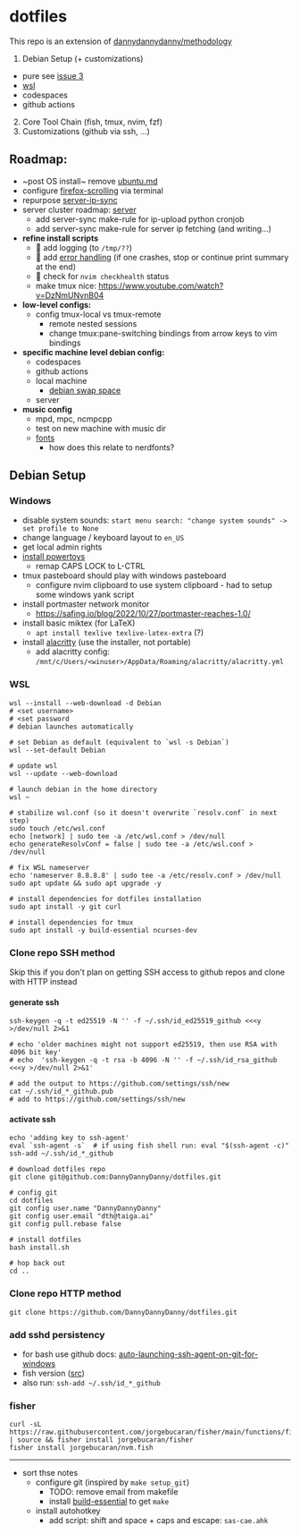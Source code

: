 # dotfiles

This repo is an extension of [dannydannydanny/methodology](https://github.com/DannyDannyDanny/methodology/)

1. Debian Setup (+ customizations)
  * pure see [issue 3]([url](https://github.com/DannyDannyDanny/dotfiles/issues/3))
  * [wsl](#wsl)
  * codespaces
  * github actions
2. Core Tool Chain (fish, tmux, nvim, fzf)
3. Customizations (github via ssh, ...)

## Roadmap:

* ~post OS install~ remove [ubuntu.md](ubuntu.md)
* configure [firefox-scrolling](firefox-scrolling.md) via terminal
* repurpose [server-ip-sync](server-ip-sync.md)
* server cluster roadmap: [server](server.md)
  * add server-sync make-rule for ip-upload python cronjob
  * add server-sync make-rule for server ip fetching (and writing...)
* **refine install scripts**
  * :memo: add logging (to `/tmp/??`)
  * :goal_net: add [error handling](https://tecadmin.net/bash-error-detection-and-handling-tips-and-tricks/)
    (if one crashes, stop or continue print summary at the end)
  * :art: check for `nvim checkhealth` status
  * make tmux nice: https://www.youtube.com/watch?v=DzNmUNvnB04
* **low-level configs:**
  * config tmux-local vs tmux-remote
    * remote nested sessions
    * change tmux:pane-switching bindings from arrow keys to vim bindings
* **specific machine level debian config:**
  * codespaces
  * github actions
  * local machine
    * [debian swap space](https://www.digitalocean.com/community/tutorials/how-to-add-swap-space-on-debian-11)
  * server
* **music config**
  * mpd, mpc, ncmpcpp
  * test on new machine with music dir
  * [fonts](https://www.programmingfonts.org/)
    * how does this relate to nerdfonts?

## Debian Setup

### Windows

* disable system sounds: `start menu search: "change system sounds" -> set profile to None`
* change language / keyboard layout to `en_US`
* get local admin rights
* [install powertoys](https://docs.microsoft.com/en-us/windows/powertoys/install#install-with-windows-executable-file-via-github)
  * remap CAPS LOCK to L-CTRL
* tmux pasteboard should play with windows pasteboard
  * configure nvim clipboard to use system clipboard - had to setup some windows yank script
* install portmaster network monitor
  * https://safing.io/blog/2022/10/27/portmaster-reaches-1.0/
* install basic miktex (for LaTeX)
  * `apt install texlive texlive-latex-extra` (?)
* install [alacritty](https://alacritty.org/) (use the installer, not portable)
  * add alacritty config: `/mnt/c/Users/<winuser>/AppData/Roaming/alacritty/alacritty.yml`

### WSL

```
wsl --install --web-download -d Debian
# <set username>
# <set password
# debian launches automatically

# set Debian as default (equivalent to `wsl -s Debian`)
wsl --set-default Debian

# update wsl
wsl --update --web-download

# launch debian in the home directory
wsl ~

# stabilize wsl.conf (so it doesn't overwrite `resolv.conf` in next step)
sudo touch /etc/wsl.conf
echo [network] | sudo tee -a /etc/wsl.conf > /dev/null
echo generateResolvConf = false | sudo tee -a /etc/wsl.conf > /dev/null

# fix WSL nameserver
echo 'nameserver 8.8.8.8' | sudo tee -a /etc/resolv.conf > /dev/null
sudo apt update && sudo apt upgrade -y

# install dependencies for dotfiles installation
sudo apt install -y git curl

# install dependencies for tmux
sudo apt install -y build-essential ncurses-dev
```

### Clone repo SSH method
Skip this if you don't plan on getting SSH access to github repos and clone with HTTP instead
#### generate ssh
```
ssh-keygen -q -t ed25519 -N '' -f ~/.ssh/id_ed25519_github <<<y >/dev/null 2>&1

# echo 'older machines might not support ed25519, then use RSA with 4096 bit key'
# echo  'ssh-keygen -q -t rsa -b 4096 -N '' -f ~/.ssh/id_rsa_github <<<y >/dev/null 2>&1'

# add the output to https://github.com/settings/ssh/new
cat ~/.ssh/id_*_github.pub
# add to https://github.com/settings/ssh/new
```

#### activate ssh
```
echo 'adding key to ssh-agent'
eval `ssh-agent -s`  # if using fish shell run: eval "$(ssh-agent -c)"
ssh-add ~/.ssh/id_*_github

# download dotfiles repo
git clone git@github.com:DannyDannyDanny/dotfiles.git

# config git
cd dotfiles
git config user.name "DannyDannyDanny"
git config user.email "dth@taiga.ai"
git config pull.rebase false

# install dotfiles
bash install.sh

# hop back out
cd ..
```

### Clone repo HTTP method
```
git clone https://github.com/DannyDannyDanny/dotfiles.git
```

### add sshd persistency

* for bash use github docs: [auto-launching-ssh-agent-on-git-for-windows](https://docs.github.com/en/authentication/connecting-to-github-with-ssh/working-with-ssh-key-passphrases#auto-launching-ssh-agent-on-git-for-windows)
* fish version ([src](https://gist.github.com/josh-padnick/c90183be3d0e1feb89afd7573505cab3?permalink_comment_id=3570155#gistcomment-3570155))
* also run: `ssh-add ~/.ssh/id_*_github`


### fisher
```
curl -sL https://raw.githubusercontent.com/jorgebucaran/fisher/main/functions/fisher.fish | source && fisher install jorgebucaran/fisher
fisher install jorgebucaran/nvm.fish
```

***

* sort thse notes
  * configure git (inspired by `make setup_git`)
    * TODO: remove email from makefile
    * install [build-essential](https://askubuntu.com/a/753113/882709) to get `make`
  * install autohotkey
    * add script: shift and space + caps and escape: `sas-cae.ahk`
